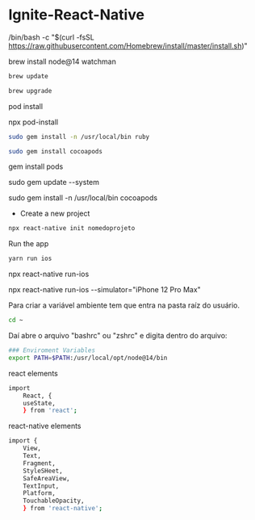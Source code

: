 # Ignite-React-Native

/bin/bash -c "$(curl -fsSL https://raw.githubusercontent.com/Homebrew/install/master/install.sh)"

brew install node@14 watchman

```sh
brew update
```

```sh
brew upgrade
```

pod install

npx pod-install

```sh
sudo gem install -n /usr/local/bin ruby
```

```sh
sudo gem install cocoapods
```

gem install pods

sudo gem update --system

sudo gem install -n /usr/local/bin cocoapods

-   Create a new project

```sh
npx react-native init nomedoprojeto
```

Run the app

```sh
yarn run ios
```

npx react-native run-ios

npx react-native run-ios --simulator="iPhone 12 Pro Max"

Para criar a variável ambiente tem que entra na pasta raíz do usuário.

```sh
cd ~
```

Daí abre o arquivo "bashrc" ou "zshrc" e digita dentro do arquivo:

```sh
### Enviroment Variables
export PATH=$PATH:/usr/local/opt/node@14/bin
```

react elements

```sh
import
    React, {
    useState,
    } from 'react';
```

react-native elements

```sh
import {
    View,
    Text,
    Fragment,
    StyleSHeet,
    SafeAreaView,
    TextInput,
    Platform,
    TouchableOpacity,
    } from 'react-native';
```
